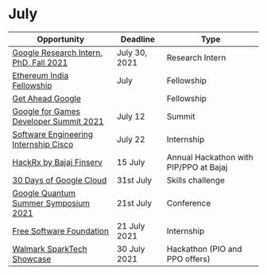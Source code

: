 # July

Opportunity|Deadline|Type
----|-----|-----
[Google Research Intern, PhD, Fall 2021](https://careers.google.com/jobs/results/72189721129689798/) | July 30, 2021 | Research Intern
[Ethereum India Fellowship](https://ethereumindiafellowship.devfolio.co/) | July | Fellowship
[Get Ahead Google](https://events.withgoogle.com/get-ahead-apac-2019/#content) |  | Fellowship
[Google for Games Developer Summit 2021](https://developersonair.withgoogle.com/events/game-dev-summit-2021) | July 12 | Summit
[Software Engineering Internship Cisco](https://dare2compete.com/internship/software-engineering-internship-cisco-183203?lb=G0Ozofw) | July 22 | Internship
[HackRx by Bajaj Finserv](https://hackrx.in/) | 15 July | Annual Hackathon with PIP/PPO at Bajaj
[30 Days of Google Cloud](https://inthecloud.withgoogle.com/google-cloud-skills/register.html?utm_source=google&utm_medium=blog&utm_campaign=FY21-Q1-global-trainingandenablement-website-other-skills_challenge&utm_content=q1rollup) | 31st July | Skills challenge
[Google Quantum Summer Symposium 2021](https://events.withgoogle.com/2021-quantum-summer-symposium/) | 21st July | Conference
[Free Software Foundation](https://www.fsf.org/volunteer/internships)| 21 July 2021 | Internship
[Walmark SparkTech Showcase](https://ys-events.yourstory.com/walmart-sparktechshowcase)| 30 July 2021 | Hackathon (PIO and PPO offers)
